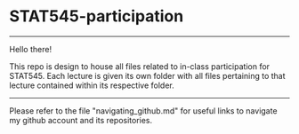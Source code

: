 # STAT545-participation

---------------

Hello there!


This repo is design to house all files related to in-class participation for STAT545. Each lecture is given its own folder with all files pertaining to that lecture contained within its respective folder.

------------

Please refer to the file "navigating_github.md" for useful links to navigate my github account and its repositories.

